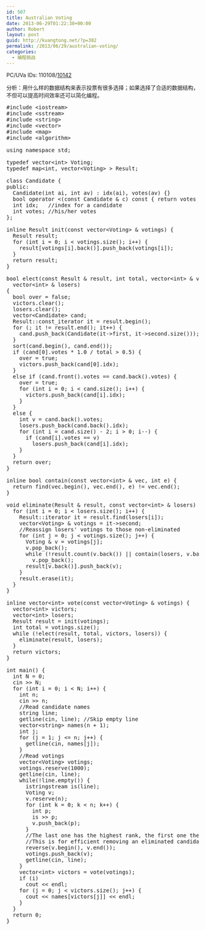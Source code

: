 ```yaml
---
id: 507
title: Australian Voting
date: 2013-06-29T01:22:38+00:00
author: Robert
layout: post
guid: http://kuangtong.net/?p=382
permalink: /2013/06/29/australian-voting/
categories:
  - 编程挑战
---
```

PC/UVa IDs: 110108/<a href="http://uva.onlinejudge.org/index.php?option=com_onlinejudge&#038;Itemid=8&#038;page=show_problem&#038;problem=1083" target="_blank">10142</a>

分析：用什么样的数据结构来表示投票有很多选择；如果选择了合适的数据结构，不但可以提高时间效率还可以简化编程。<!--more-->

<pre class="brush: cpp; title: ; notranslate" title="">#include &lt;iostream&gt;
#include &lt;sstream&gt;
#include &lt;string&gt;
#include &lt;vector&gt;
#include &lt;map&gt;
#include &lt;algorithm&gt;

using namespace std;

typedef vector&lt;int&gt; Voting;
typedef map&lt;int, vector&lt;Voting&gt; &gt; Result;

class Candidate {
public:
  Candidate(int ai, int av) : idx(ai), votes(av) {}
  bool operator &lt;(const Candidate & c) const { return votes &gt; c.votes; }
  int idx;   //index for a candidate
  int votes; //his/her votes
};

inline Result init(const vector&lt;Voting&gt; & votings) {
  Result result;
  for (int i = 0; i &lt; votings.size(); i++) {
    result[votings[i].back()].push_back(votings[i]);
  }
  return result;
}

bool elect(const Result & result, int total, vector&lt;int&gt; & victors,
  vector&lt;int&gt; & losers)
{
  bool over = false;
  victors.clear();
  losers.clear();
  vector&lt;Candidate&gt; cand;
  Result::const_iterator it = result.begin();
  for (; it != result.end(); it++) {
    cand.push_back(Candidate(it-&gt;first, it-&gt;second.size()));
  }
  sort(cand.begin(), cand.end());
  if (cand[0].votes * 1.0 / total &gt; 0.5) {
    over = true;
    victors.push_back(cand[0].idx);
  }
  else if (cand.front().votes == cand.back().votes) {
    over = true;
    for (int i = 0; i &lt; cand.size(); i++) {
      victors.push_back(cand[i].idx);
    }
  }
  else {
    int v = cand.back().votes;
    losers.push_back(cand.back().idx);
    for (int i = cand.size() - 2; i &gt; 0; i--) {
      if (cand[i].votes == v)
        losers.push_back(cand[i].idx);
    }
  }
  return over;
}

inline bool contain(const vector&lt;int&gt; & vec, int e) {
  return find(vec.begin(), vec.end(), e) != vec.end();
}

void eliminate(Result & result, const vector&lt;int&gt; & losers) {
  for (int i = 0; i &lt; losers.size(); i++) {
    Result::iterator it = result.find(losers[i]);
    vector&lt;Voting&gt; & votings = it-&gt;second;
    //Reassign losers' votings to those non-eliminated
    for (int j = 0; j &lt; votings.size(); j++) {
      Voting & v = votings[j];
      v.pop_back();
      while (!result.count(v.back()) || contain(losers, v.back()))
        v.pop_back();
      result[v.back()].push_back(v);
    }
    result.erase(it);
  }
}

inline vector&lt;int&gt; vote(const vector&lt;Voting&gt; & votings) {
  vector&lt;int&gt; victors;
  vector&lt;int&gt; losers;
  Result result = init(votings);
  int total = votings.size();
  while (!elect(result, total, victors, losers)) {
    eliminate(result, losers);
  }
  return victors;
}

int main() {
  int N = 0;
  cin &gt;&gt; N;
  for (int i = 0; i &lt; N; i++) {
    int n;
    cin &gt;&gt; n;
    //Read candidate names
    string line;
    getline(cin, line); //Skip empty line
    vector&lt;string&gt; names(n + 1);
    int j;
    for (j = 1; j &lt;= n; j++) {
      getline(cin, names[j]);
    }
    //Read votings
    vector&lt;Voting&gt; votings;
    votings.reserve(1000);
    getline(cin, line);
    while(!line.empty()) {
      istringstream is(line);
      Voting v;
      v.reserve(n);
      for (int k = 0; k &lt; n; k++) {
        int p;
        is &gt;&gt; p;
        v.push_back(p);
      }
      //The last one has the highest rank, the first one the lowest.
      //This is for efficient removing an eliminated candidate.
      reverse(v.begin(), v.end());
      votings.push_back(v);
      getline(cin, line);
    }
    vector&lt;int&gt; victors = vote(votings);
    if (i)
      cout &lt;&lt; endl;
    for (j = 0; j &lt; victors.size(); j++) {
      cout &lt;&lt; names[victors[j]] &lt;&lt; endl;
    }
  }
  return 0;
}
</pre>

<div class="addtoany_share_save_container addtoany_content_bottom">
  <div class="a2a_kit a2a_kit_size_32 addtoany_list a2a_target" id="wpa2a_52">
    <a class="a2a_button_facebook" href="http://www.addtoany.com/add_to/facebook?linkurl=http%3A%2F%2Fkuangtong.me%2F2013%2F06%2F29%2Faustralian-voting%2F&linkname=Australian%20Voting" title="Facebook" rel="nofollow" target="_blank"></a><a class="a2a_button_twitter" href="http://www.addtoany.com/add_to/twitter?linkurl=http%3A%2F%2Fkuangtong.me%2F2013%2F06%2F29%2Faustralian-voting%2F&linkname=Australian%20Voting" title="Twitter" rel="nofollow" target="_blank"></a><a class="a2a_button_google_plus" href="http://www.addtoany.com/add_to/google_plus?linkurl=http%3A%2F%2Fkuangtong.me%2F2013%2F06%2F29%2Faustralian-voting%2F&linkname=Australian%20Voting" title="Google+" rel="nofollow" target="_blank"></a><a class="a2a_button_sina_weibo" href="http://www.addtoany.com/add_to/sina_weibo?linkurl=http%3A%2F%2Fkuangtong.me%2F2013%2F06%2F29%2Faustralian-voting%2F&linkname=Australian%20Voting" title="Sina Weibo" rel="nofollow" target="_blank"></a><a class="a2a_dd addtoany_share_save" href="https://www.addtoany.com/share_save"></a>
  </div>
</div>